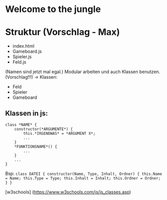 # Welcome to the jungle

# Struktur (Vorschlag - Max)
- index.html
- Gameboard.js
- Spieler.js
- Feld.js

(Namen sind jetzt mal egal.)
Modular arbeiten und auch Klassen benutzen. (Vorschlag!!!)
-> Klassen:
- Feld
- Spieler
- Gameboard

## Klassen in js:

```
class *NAME* {
    constructor(*ARGUMENTE*) {
        this.*IRGENDWAS* = *ARGUMENT X*;
        ...
    }
    *FUNKTIONSNAME*() {
        ...
    }
    ...
}
```

Bsp:
`class DATEI {
    constructor(Name, Type, Inhalt, Ordner) {
        this.Name = Name;
        this.Type = Type;
        this.Inhalt = Inhalt;
        this.Ordner = Ordner;
    }
}`

[w3schools] (https://www.w3schools.com/js/js_classes.asp)